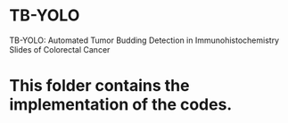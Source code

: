 # TB-YOLO
TB-YOLO: Automated Tumor Budding Detection in Immunohistochemistry Slides of Colorectal Cancer

# This folder contains the implementation of the codes.
